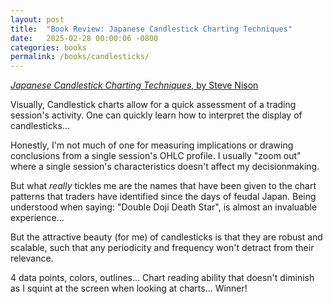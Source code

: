 ```yaml
---
layout: post
title:  "Book Review: Japanese Candlestick Charting Techniques"
date:   2025-02-28 00:00:06 -0800
categories: books
permalink: /books/candlesticks/
---
```

[*Japanese Candlestick Charting Techniques*, by Steve Nison](https://www.amazon.com/Japanese-Candlestick-Charting-Techniques-Second/dp/0735201811)

Visually, Candlestick charts allow for a quick assessment of a trading session's activity.  One can quickly learn how to interpret the display of candlesticks...

Honestly, I'm not much of one for measuring implications or drawing conclusions from a single session's OHLC profile.  I usually "zoom out" where a single session's characteristics doesn't affect my decisionmaking.

But what *really* tickles me are the names that have been given to the chart patterns that traders have identified since the days of feudal Japan. Being understood when saying: "Double Doji Death Star", is almost an invaluable experience...

But the attractive beauty (for me) of candlesticks is that they are robust and scalable, such that any periodicity and frequency won't detract from their relevance.

4 data points, colors, outlines...  Chart reading ability that doesn't diminish as I squint at the screen when looking at charts...  Winner!